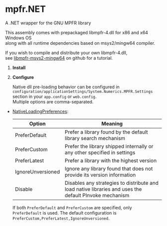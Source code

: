 # mpfr.NET

A .NET wrapper for the GNU MPFR library

This assembly comes with prepackaged libmpfr-4.dll for x86 and x64 Windows OS
<br>along with all runtime dependencies based on msys2/mingw64 compiler.

If you wish to compile and distribute your own libmpfr-4.dll,
<br>see [libmpfr-msys2-mingw64](https://github.com/emphasis87/libmpfr-msys2-mingw64) on github for a tutorial.

1. **Install**

2. **Configure**

    Native dll pre-loading behavior can be configured in `configuration/applicationSettings/System.Numerics.MPFR.Settings` section in your `app.config` or `web.config`.
    <br>Multiple options are comma-separated.

  * [NativeLoadingPreferences](https://github.com/emphasis87/mpfr.NET/blob/master/src/System.Numerics.MPFR/NativeLoadingPreferences.cs):

    | Option            | Meaning |
    | ----------------- | ------- |
    | PreferDefault     | Prefer a library found by the default library search mechanism |
    | PreferCustom      | Prefer the library shipped internally or any other specified in settings |
    | PreferLatest      | Prefer a library with the highest version |
    | IgnoreUnversioned | Ignore any library found that does not provide its version information |
    | Disable           | Disables any strategies to distribute and load native libraries and uses the default PInvoke mechanism |

    If both `PreferDefault` and `PreferCustom` are specified, only `PreferDefault` is used.
    The default configuration is `PreferCustom,PreferLatest,IgnoreUnversioned`.
